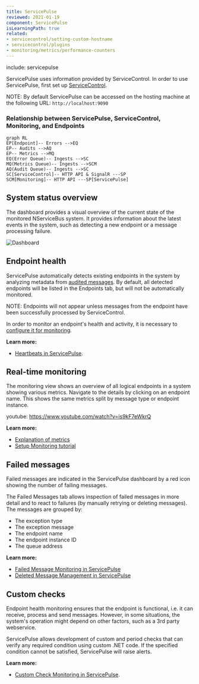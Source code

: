 ```yaml
---
title: ServicePulse
reviewed: 2021-01-19
component: ServicePulse
isLearningPath: true
related:
- servicecontrol/setting-custom-hostname
- servicecontrol/plugins
- monitoring/metrics/performance-counters
---
```


include: servicepulse

ServicePulse uses information provided by ServiceControl. In order to use ServicePulse, first set up [ServiceControl](/servicecontrol/).

NOTE: By default ServicePulse can be accessed on the hosting machine at the following URL: `http://localhost:9090`

### Relationship between ServicePulse, ServiceControl, Monitoring, and Endpoints

```mermaid
graph RL
EP[Endpoint]-- Errors -->EQ
EP-- Audits -->AQ
EP-- Metrics -->MQ
EQ(Error Queue)-- Ingests -->SC
MQ(Metrics Queue)-- Ingests -->SCM
AQ(Audit Queue)-- Ingests -->SC
SC[ServiceControl]-- HTTP API & SignalR ---SP
SCM[Monitoring]-- HTTP API ---SP[ServicePulse]
```

## System status overview

The dashboard provides a visual overview of the current state of the monitored NServiceBus system. It provides information about the latest events in the system, such as detecting a new endpoint or a message processing failure.

![Dashboard](images/dashboard-overview.png 'width=500')


## Endpoint health

ServicePulse automatically detects existing endpoints in the system by analyzing metadata from [audited messages](/nservicebus/operations/auditing.md). By default, all detected endpoints will be listed in the Endpoints tab, but will not be automatically monitored.

NOTE: Endpoints will not appear unless messages from the endpoint have been successfully processed by ServiceControl.

In order to monitor an endpoint's health and activity, it is necessary to [configure it for monitoring](/servicepulse/how-to-configure-endpoints-for-monitoring.md).

**Learn more:**

 * [Heartbeats in ServicePulse](/monitoring/heartbeats/in-servicepulse.md).


## Real-time monitoring

The monitoring view shows an overview of all logical endpoints in a system showing various metrics. Navigate to the details by clicking on an endpoint name. This shows the same metrics split by message type or endpoint instance.

youtube: https://www.youtube.com/watch?v=is9kF7eWkrQ

**Learn more:**

 * [Explanation of metrics](/monitoring/metrics/)
 * [Setup Monitoring tutorial](/tutorials/monitoring-setup/)


## Failed messages

Failed messages are indicated in the ServicePulse dashboard by a red icon showing the number of failing messages.

The Failed Messages tab allows inspection of failed messages in more detail and to react to failures (by manually retrying or deleting messages). The messages are grouped by:

* The exception type
* The exception message
* The endpoint name
* The endpoint instance ID
* The queue address

**Learn more:**

 * [Failed Message Monitoring in ServicePulse](/servicepulse/intro-failed-messages.md)
 * [Deleted Message Management in ServicePulse](/servicepulse/intro-archived-messages.md)


## Custom checks

Endpoint health monitoring ensures that the endpoint is functional, i.e. it can receive, process and send messages. However, in some situations, the system's operation might depend on other factors, such as a 3rd party webservice.

ServicePulse allows development of custom and period checks that can verify any required condition using custom .NET code. If the specified condition cannot be satisfied, ServicePulse will raise alerts.

**Learn more:**

 * [Custom Check Monitoring in ServicePulse](/monitoring/custom-checks/in-servicepulse.md).
